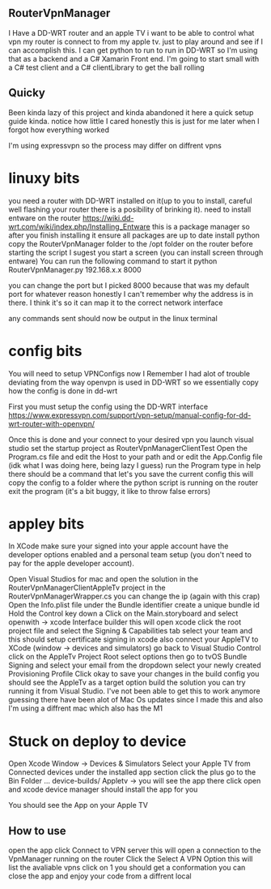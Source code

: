 ## RouterVpnManager
I Have a DD-WRT router and an apple TV i want to be able to control what vpn my router is connect to from my apple tv.
just to play around  and see if I can accomplish this. 
I can get python to run to run in DD-WRT so I'm using that as a backend and a C# Xamarin Front end. 
I'm going to start small with a C# test client and a C# clientLibrary to get the ball rolling

## Quicky
Been kinda lazy of this project and kinda abandoned it
here a quick setup guide kinda. notice how little I cared
honestly this is just for me later when I forgot how everything worked

I'm using expressvpn so the process may differ on diffrent vpns

# linuxy bits
you need a router with DD-WRT installed on it(up to you to install, careful well flashing your router there is a posibility of brinking it).
need to install entware on the router
https://wiki.dd-wrt.com/wiki/index.php/Installing_Entware
this is a package manager so after you finish installing it
ensure all packages are up to date
install python
copy the RouterVpnManager folder to the /opt folder on the router
before starting the script I sugest you start a screen (you can install screen through entware)
You can run the following command to start it
python RouterVpnManager.py 192.168.x.x 8000

you can change the port but I picked 8000 because that was my default port for whatever reason
honestly I can't remember why the address is in there. I think it's so it can map it to the correct network interface

any commands sent should now be output in the linux terminal


# config bits
You will need to setup VPNConfigs now
I Remember I had alot of trouble deviating from the way openvpn is used in DD-WRT so we essentially copy how the config is done in dd-wrt

First you must setup the config using the DD-WRT interface
https://www.expressvpn.com/support/vpn-setup/manual-config-for-dd-wrt-router-with-openvpn/

Once this is done and your connect to your desired vpn you launch visual studio
set the startup project as RouterVpnManagerClientTest
Open the Program.cs file and edit the Host to your path and or edit the App.Config file (idk what I was doing here, being lazy I guess)
run the Program
type in help
there should be a command that let's you save the current config
this will copy the config to a folder where the python script is running on the router
exit the program (it's a bit buggy, it like to throw false errors)

# appley bits
In XCode make sure your signed into your apple account have the developer options enabled and a personal team setup (you don't need to pay for the apple developer account). 

Open Visual Studios for mac and open the solution
in the RouterVpnManagerClientAppleTv project in the RouterVpnManagerWrapper.cs you can change the ip (again with this crap)
Open the Info.plist file
under the Bundle identifier create a unique bundle id
Hold the Control key down a Click on the Main.storyboard and select openwith -> xcode Interface builder
this will open xcode
click the root project file and select the Signing & Capabilities tab
select your team and this should setup certificate signing
in xcode also connect your AppleTV to XCode (window -> devices and simulators)
go back to Visual Studio Control click on the AppleTv Project Root select options
then go to tvOS Bundle Signing and select your email from the dropdown
select your newly created Provisioning Profile
Click okay to save your changes
in the build config you should see the AppleTv as a target option
build the solution
you can try running it from Visual Studio. I've not been able to get this to work anymore guessing there have been alot of Mac Os updates since I made this and also I'm using a diffrent mac which also has the M1

# Stuck on deploy to device
Open Xcode
Window -> Devices & Simulators
Select your Apple TV from Connected devices
under the installed app section click the plus
go to the Bin Folder ... device-builds/ Appletv -> you will see the app there click open and xcode device manager should install the app for you

You should see the App on your Apple TV

## How to use
open the app click
Connect to VPN server
this will open a connection to the VpnManager running on the router
Click the Select A VPN Option
this will list the avaliable vpns
click on 1
you should get a conformation 
you can close the app and enjoy your code from a diffrent local




